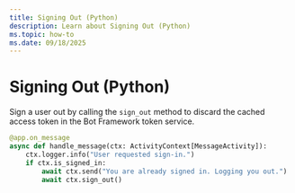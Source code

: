 ```yaml
---
title: Signing Out (Python)
description: Learn about Signing Out (Python)
ms.topic: how-to
ms.date: 09/18/2025
---
```


# Signing Out (Python)

Sign a user out by calling the `sign_out` method to discard the cached access token in the Bot Framework token service.

```python
@app.on_message
async def handle_message(ctx: ActivityContext[MessageActivity]):
    ctx.logger.info("User requested sign-in.")
    if ctx.is_signed_in:
        await ctx.send("You are already signed in. Logging you out.")
        await ctx.sign_out()

```
